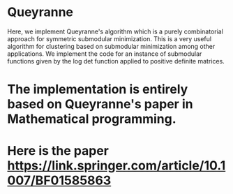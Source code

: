 # Queyranne
Here, we implement Queyranne's algorithm which is a purely combinatorial approach for symmetric submodular minimization. This is a very useful algorithm for clustering based on submodular minimization among other applications. We implement the code for an instance of submodular functions given by the log det function applied to positive definite matrices. 
# The implementation is entirely based on Queyranne's paper in Mathematical programming. 
# Here is the paper https://link.springer.com/article/10.1007/BF01585863
